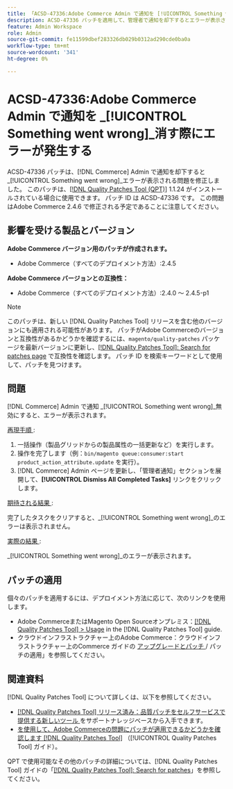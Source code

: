 ```yaml
---
title: 「ACSD-47336:Adobe Commerce Admin で通知を [!UICONTROL Something went wrong] 消す際にエラーが発生する」
description: ACSD-47336 パッチを適用して、管理者で通知を却下するとエラーが表示され [!UICONTROL Something went wrong]Adobe Commerceの問題を修正し  [!DNL Commerce]  ください。
feature: Admin Workspace
role: Admin
source-git-commit: fe11599dbef283326db029b0312ad290cde0ba0a
workflow-type: tm+mt
source-wordcount: '341'
ht-degree: 0%

---
```


# ACSD-47336:Adobe Commerce Admin で通知を _[!UICONTROL Something went wrong]_消す際にエラーが発生する

ACSD-47336 パッチは、[!DNL Commerce] Admin で通知を却下すると _[!UICONTROL Something went wrong]_エラーが表示される問題を修正しました。 このパッチは、[[!DNL Quality Patches Tool (QPT)]](https://experienceleague.adobe.com/en/docs/commerce-knowledge-base/kb/announcements/commerce-announcements/magento-quality-patches-released-new-tool-to-self-serve-quality-patches) 1.1.24 がインストールされている場合に使用できます。 パッチ ID は ACSD-47336 です。 この問題はAdobe Commerce 2.4.6 で修正される予定であることに注意してください。

## 影響を受ける製品とバージョン

**Adobe Commerce バージョン用のパッチが作成されます。**

* Adobe Commerce（すべてのデプロイメント方法）:2.4.5

**Adobe Commerce バージョンとの互換性：**

* Adobe Commerce（すべてのデプロイメント方法）:2.4.0 ～ 2.4.5-p1

>[!NOTE]
>
>このパッチは、新しい [!DNL Quality Patches Tool] リリースを含む他のバージョンにも適用される可能性があります。 パッチがAdobe Commerceのバージョンと互換性があるかどうかを確認するには、`magento/quality-patches` パッケージを最新バージョンに更新し、[[!DNL Quality Patches Tool]: Search for patches page](https://experienceleague.adobe.com/tools/commerce-quality-patches/index.html) で互換性を確認します。 パッチ ID を検索キーワードとして使用して、パッチを見つけます。

## 問題

[!DNL Commerce] Admin で通知 _[!UICONTROL Something went wrong]_無効にすると、エラーが表示されます。

<u> 再現手順 </u>:

1. 一括操作（製品グリッドからの製品属性の一括更新など）を実行します。
1. 操作を完了します（例：`bin/magento queue:consumer:start product_action_attribute.update` を実行）。
1. [!DNL Commerce] Admin ページを更新し、「管理者通知」セクションを展開して、**[!UICONTROL Dismiss All Completed Tasks]** リンクをクリックします。

<u> 期待される結果 </u>:

完了したタスクをクリアすると、_[!UICONTROL Something went wrong]_のエラーは表示されません。

<u> 実際の結果 </u>:

_[!UICONTROL Something went wrong]_のエラーが表示されます。

## パッチの適用

個々のパッチを適用するには、デプロイメント方法に応じて、次のリンクを使用します。

* Adobe CommerceまたはMagento Open Sourceオンプレミス：[[!DNL Quality Patches Tool] > Usage](/help/tools/quality-patches-tool/usage.md) in the [!DNL Quality Patches Tool] guide.
* クラウドインフラストラクチャー上のAdobe Commerce：クラウドインフラストラクチャー上のCommerce ガイドの [ アップグレードとパッチ ](https://experienceleague.adobe.com/docs/commerce-cloud-service/user-guide/develop/upgrade/apply-patches.html)/ パッチの適用」を参照してください。

## 関連資料

[!DNL Quality Patches Tool] について詳しくは、以下を参照してください。

* [[!DNL Quality Patches Tool]  リリース済み：品質パッチをセルフサービスで提供する新しいツール ](https://experienceleague.adobe.com/en/docs/commerce-knowledge-base/kb/announcements/commerce-announcements/magento-quality-patches-released-new-tool-to-self-serve-quality-patches) をサポートナレッジベースから入手できます。
* [ を使用して、Adobe Commerceの問題にパッチが適用できるかどうかを確認します  [!DNL Quality Patches Tool]](/help/tools/quality-patches-tool/patches-available-in-qpt/check-patch-for-magento-issue-with-magento-quality-patches.md) （[!UICONTROL Quality Patches Tool] ガイド）。


QPT で使用可能なその他のパッチの詳細については、[!DNL Quality Patches Tool] ガイドの「[[!DNL Quality Patches Tool]: Search for patches](https://experienceleague.adobe.com/tools/commerce-quality-patches/index.html)」を参照してください。
